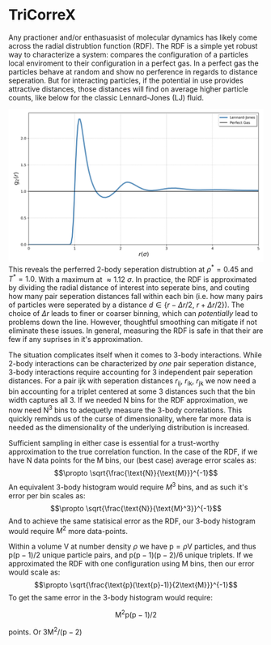 # TriCorreX
Any practioner and/or enthasuasist of molecular dynamics has likely come across the radial distrubtion function (RDF). The RDF is a simple yet robust way to characterize a system: compares the configuration of a particles local enviroment to their configuration in a perfect gas. In a perfect gas the particles behave at random and show no perference in regards to distance seperation. But for interacting particles, if the potential in use provides attractive distances, those distances will find on average higher particle counts, like below for the classic Lennard-Jones (LJ) fluid. 

![Pair Analysis](images/rdf.png "Pair Analysis Diagram")
This reveals the perferred 2-body seperation distrubtion at $\rho^{*}=0.45$ and $T^{ *}=1.0$. With a maximum at $\approx 1.12 \ \sigma$. In practice, the RDF is approximated by dividing the radial distance of interest into seperate bins, and couting how many pair seperation distances fall within each bin (i.e. how many pairs of particles were seperated by a distance $d \in \lbrace r-\Delta r / 2, \ r+\Delta r / 2 \rbrace$). The choice of $\Delta r$ leads to finer or coarser binning, which can *potentially* lead to problems down the line. However, thoughtful smoothing can mitigate if not eliminate these issues. In general, measuring the RDF is safe in that their are few if any suprises in it's approximation.  

The situation complicates itself when it comes to 3-body interactions. While 2-body interactions can be characterized by *one* pair seperation distance, 3-body interactions require accounting for 3 independent pair seperation distances. For a pair ijk with seperation distances $r_{\text{ij}}$, $r_{\text{ik}}$, $r_{\text{jk}}$ we now need a bin accounting for a triplet centered at some 3 distances such that the bin width captures all 3. If we needed N bins for the RDF approximation, we now need $\text{N}^3$ bins to adequetly measure the 3-body correlations. This quickly reminds us of the curse of dimensionality, where far more data is needed as the dimensionality of the underlying distribution is increased. 

Sufficient sampling in either case is essential for a trust-worthy approximation to the true correlation function. In the case of the RDF, if we have N data points for the M bins, our (best case) average error scales as: 
$$\propto \sqrt{\frac{\text{N}}{\text{M}}}^{-1}$$
An equivalent 3-body histogram would require $M^3$ bins, and as such it's error per bin scales as:
$$\propto \sqrt{\frac{\text{N}}{\text{M}^3}}^{-1}$$
And to achieve the same statisical error as the RDF, our 3-body histogram would require $M^2$ more data-points.  

Within a volume V at number density $\rho$ we have $\text{p}=\rho \text{V}$ particles, and thus $\text{p}(\text{p}-1)/2$ unique particle pairs, and 
$\text{p}(\text{p}-1)(\text{p}-2)/6$ unique triplets. If we approximated the RDF with one configuration using M bins, then our error would scale as:
$$\propto \sqrt{\frac{\text{p}(\text{p}-1)}{2\text{M}}}^{-1}$$
To get the same error in the 3-body histogram would require: 

$$\text{M}^2\text{p}(\text{p}-1)/2$$ 

points. Or $3\text{M}^2/(\text{p}-2)$


